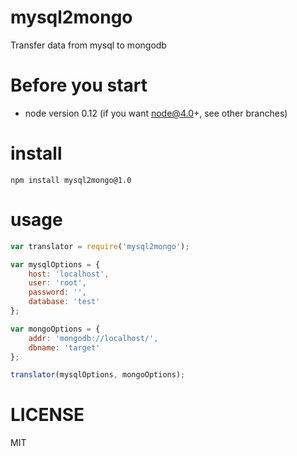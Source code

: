 # mysql2mongo
Transfer data from mysql to mongodb

# Before you start
* node version 0.12 (if you want node@4.0+, see other branches)

# install
```
npm install mysql2mongo@1.0
```

# usage
```js
var translator = require('mysql2mongo');

var mysqlOptions = {
	host: 'localhost',
	user: 'root',
	password: '',
	database: 'test'
};

var mongoOptions = {
	addr: 'mongodb://localhost/',
	dbname: 'target'
};

translator(mysqlOptions, mongoOptions);
```

# LICENSE
MIT